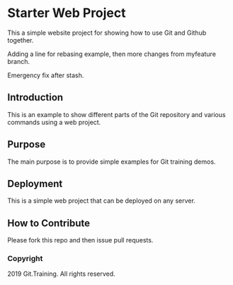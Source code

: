# Starter Web Project

This a simple website project for showing how to use Git and Github together.

Adding a line for rebasing example, then more changes from myfeature branch.

Emergency fix after stash.

## Introduction

This is an example to show different parts of the Git repository and various commands using a web project.

## Purpose

The main purpose is to provide simple examples for Git training demos.

## Deployment

This is a simple web project that can be deployed on any server.

## How to Contribute

Please fork this repo and then issue pull requests.

### Copyright

2019 Git.Training. All rights reserved.